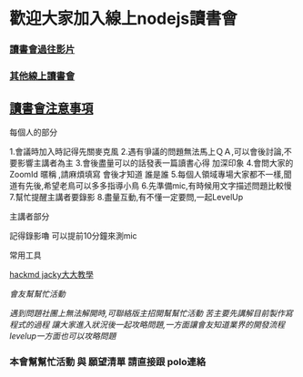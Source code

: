 # 歡迎大家加入線上nodejs讀書會


### [讀書會過往影片](https://github.com/onlinereadbook/booknodejs/tree/master/%E8%AE%80%E6%9B%B8%E6%9C%83%E9%81%8E%E5%BE%80%E5%BD%B1%E7%89%87)  

### [其他線上讀書會](http://goo.gl/mQbjWw)

## [讀書會注意事項](http://goo.gl/d9cRJ9)

每個人的部分


1.會議時加入時記得先關麥克風
2.遇有爭議的問題無法馬上ＱＡ,可以會後討論,不要影響主講者為主
3.會後盡量可以的話發表一篇讀書心得 加深印象
4.會問大家的ZoomId 暱稱 ,請麻煩填寫 會後才知道 誰是誰
5.每個人領域專場大家都不一樣,聞道有先後,希望老鳥可以多多指導小鳥
6.先準備mic,有時候用文字描述問題比較慢
7.幫忙提醒主講者要錄影
8.盡量互動,有不懂一定要問,一起LevelUp

主講者部分

記得錄影嚕
可以提前10分鐘來測mic

常用工具

[hackmd jacky大大教學](https://www.youtube.com/watch?v=8maKJ6CJ9no)

*會友幫幫忙活動*

*遇到問題社團上無法解開時,可聯絡版主招開幫幫忙活動*
*苦主要先講解目前製作寫程式的過程*
*讓大家進入狀況後一起攻略問題,一方面讓會友知道業界的開發流程levelup一方面也可以攻略問題*


### 本會幫幫忙活動 與 願望清單 請直接跟 polo連絡

